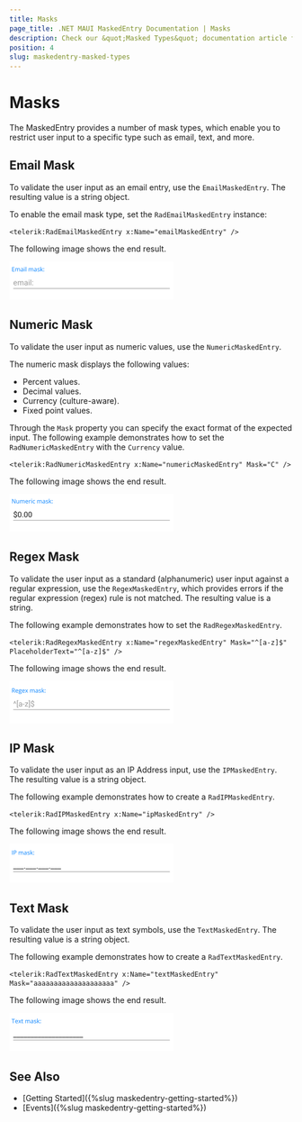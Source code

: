 ```yaml
---
title: Masks
page_title: .NET MAUI MaskedEntry Documentation | Masks
description: Check our &quot;Masked Types&quot; documentation article for Telerik MaskedEntry for .NET MAUI.
position: 4
slug: maskedentry-masked-types
---
```


# Masks

The MaskedEntry provides a number of mask types, which enable you to restrict user input to a specific type such as email, text, and more.

## Email Mask

To validate the user input as an email entry, use the `EmailMaskedEntry`. The resulting value is a string object.

To enable the email mask type, set the `RadEmailMaskedEntry` instance:

```XAML
<telerik:RadEmailMaskedEntry x:Name="emailMaskedEntry" />
```


The following image shows the end result.

![RadEmailMaskedEntry](images/maskedentry_email.png)

## Numeric Mask

To validate the user input as numeric values, use the `NumericMaskedEntry`.

The numeric mask displays the following values:

* Percent values.
* Decimal values.
* Currency (culture-aware).
* Fixed point values.

Through the `Mask` property you can specify the exact format of the expected input. The following example demonstrates how to set the `RadNumericMaskedEntry` with the `Currency` value.

```XAML
<telerik:RadNumericMaskedEntry x:Name="numericMaskedEntry" Mask="C" />
```


The following image shows the end result.

![RadNumericMaskedEntry](images/maskedentry_numeric.png)

## Regex Mask

To validate the user input as a standard (alphanumeric) user input against a regular expression, use the `RegexMaskedEntry`, which provides errors if the regular expression (regex) rule is not matched. The resulting value is a string.

The following example demonstrates how to set the `RadRegexMaskedEntry`.

```XAML
<telerik:RadRegexMaskedEntry x:Name="regexMaskedEntry" Mask="^[a-z]$" PlaceholderText="^[a-z]$" />
```


The following image shows the end result.

![RadRegexMaskedEntry](images/maskedentry_regex.png)

## IP Mask

To validate the user input as an IP Address input, use the `IPMaskedEntry`. The resulting value is a string object.

The following example demonstrates how to create a `RadIPMaskedEntry`.

```XAML
<telerik:RadIPMaskedEntry x:Name="ipMaskedEntry" />
```


The following image shows the end result.

![RadIPMaskedEntry](images/maskedentry_ip.png)

## Text Mask

To validate the user input as text symbols, use the `TextMaskedEntry`. The resulting value is a string object.

The following example demonstrates how to create a `RadTextMaskedEntry`.

```XAML
<telerik:RadTextMaskedEntry x:Name="textMaskedEntry" Mask="aaaaaaaaaaaaaaaaaaaa" />
```


The following image shows the end result.

![RadTextMaskedEntry](images/maskedentry_text.png)

## See Also

- [Getting Started]({%slug maskedentry-getting-started%})
- [Events]({%slug maskedentry-getting-started%})

